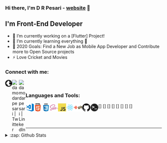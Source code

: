 ### Hi there, I'm D R Pesari - [website] 👋



## I'm Front-End Developer

- 🔭 I’m currently working on a [Flutter] Project!
- 🌱 I’m currently learning everything 🤣
- 🥅 2020 Goals: Find a New Job as Mobile App Developer and Contribute more to Open Source projects
- ⚡ Love Cricket and Movies

### Connect with me:

[<img align="left" alt="damodarpesari.com" width="22px" src="https://raw.githubusercontent.com/iconic/open-iconic/master/svg/globe.svg" />][website]
[<img align="left" alt="damodarpesari | Twitter" width="22px" src="https://cdn.jsdelivr.net/npm/simple-icons@v3/icons/twitter.svg" />][twitter]
[<img align="left" alt="damodarpesari | LinkedIn" width="22px" src="https://cdn.jsdelivr.net/npm/simple-icons@v3/icons/linkedin.svg" />][linkedin]

<br />

### Languages and Tools:

[<img align="left" alt="Visual Studio Code" width="26px" src="https://raw.githubusercontent.com/github/explore/80688e429a7d4ef2fca1e82350fe8e3517d3494d/topics/visual-studio-code/visual-studio-code.png" />][website]
[<img align="left" alt="HTML5" width="26px" src="https://raw.githubusercontent.com/github/explore/80688e429a7d4ef2fca1e82350fe8e3517d3494d/topics/html/html.png" />]
[<img align="left" alt="CSS3" width="26px" src="https://raw.githubusercontent.com/github/explore/80688e429a7d4ef2fca1e82350fe8e3517d3494d/topics/css/css.png" />]
[<img align="left" alt="Sass" width="26px" src="https://raw.githubusercontent.com/github/explore/80688e429a7d4ef2fca1e82350fe8e3517d3494d/topics/sass/sass.png" />]
[<img align="left" alt="JavaScript" width="26px" src="https://raw.githubusercontent.com/github/explore/80688e429a7d4ef2fca1e82350fe8e3517d3494d/topics/javascript/javascript.png" />]
[<img align="left" alt="React" width="26px" src="https://raw.githubusercontent.com/github/explore/80688e429a7d4ef2fca1e82350fe8e3517d3494d/topics/react/react.png" />]
[<img align="left" alt="Git" width="26px" src="https://raw.githubusercontent.com/github/explore/80688e429a7d4ef2fca1e82350fe8e3517d3494d/topics/git/git.png" />]
[<img align="left" alt="GitHub" width="26px" src="https://raw.githubusercontent.com/github/explore/78df643247d429f6cc873026c0622819ad797942/topics/github/github.png" />]
[<img align="left" alt="Terminal" width="26px" src="https://raw.githubusercontent.com/github/explore/80688e429a7d4ef2fca1e82350fe8e3517d3494d/topics/terminal/terminal.png" />]

<br />
<br />

---

<details>
  <summary>:zap: Github Stats</summary>

  <img align="left" alt="D R Pesari's Github Stats" src="https://github-readme-stats.codestackr.vercel.app/api?username=damodarpesari&show_icons=true&hide_border=true" />

</details>

[website]: https://damodarpesari.com
[twitter]: https://twitter.com/DreddDev
[linkedin]: https://www.linkedin.com/in/reddydamodar/
